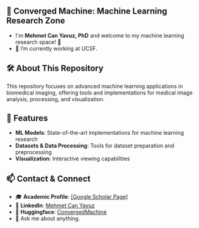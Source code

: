 ## 🔬 Converged Machine: Machine Learning Research Zone
- I'm **Mehmet Can Yavuz, PhD** and welcome to my machine learning research space! 🎯
- 🔭 I’m currently working at UCSF.

## 🛠️ About This Repository

This repository focuses on advanced machine learning applications in biomedical imaging, offering tools and implementations for medical image analysis, processing, and visualization.

## 🚀 Features

- **ML Models**: State-of-the-art implementations for machine learning research
- **Datasets & Data Processing**: Tools for dataset preparation and preprocessing
- **Visualization**: Interactive viewing capabilities

## 📫 Contact & Connect

- 🎓 **Academic Profile**: [[Google Scholar Page]](https://scholar.google.com/citations?user=LbWQgRsAAAAJ)
- 🔗 **LinkedIn**: [Mehmet Can Yavuz](https://www.linkedin.com/in/mcanyavuz/)
- 🎯 **Huggingface**: [ConvergedMachine](https://huggingface.co/convergedmachine)
- 💬 Ask me about anything.
  
